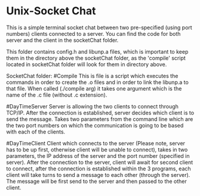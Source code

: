 # Unix-Socket Chat
This is a simple terminal socket chat between two pre-specified (using port numbers) clients connected to a server. 
You can find the code for both server and the client in the socketChat folder. 

This folder contains config.h and libunp.a files, which is important to keep them in the directory above the socketChat folder, as the 'compile' script located in socketChat folder will look for them in directory above.

SocketChat folder:
#Compile
This is file is a script which executes the commands in order to create the .o files and in order to link the libunp.a to that file.
When called (./compile arg) it takes one argument which is the name of the .c file (without .c extension).

#DayTimeServer
Server is allowing the two clients to connect through TCP/IP. 
After the connection is established, server decides which client is to send the message.
Takes two parameters from the command line which are the two port numbers on which the communication is going to be based with each of the clients.

#DayTimeClient
Client which connects to the server (Please note, server has to be up first, otherwise client will be unable to connect), takes in two parameters, the IP address of the server and the port number (specified in server).
After the connection to the server, client will await for second client to connect, after the connection is established within the 3 programs, each client will take turns to send a message to each other (through the server).
The message will be first send to the server and then passed to the other client. 

